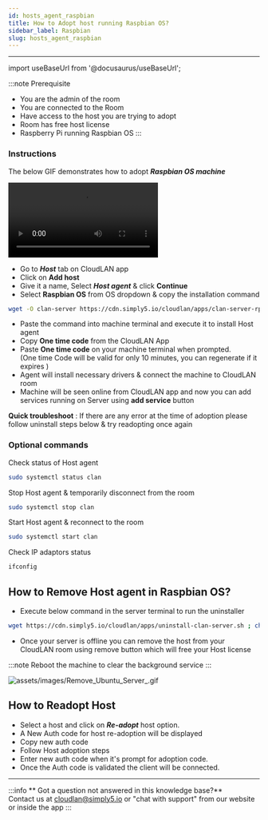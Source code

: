 ```yaml
---
id: hosts_agent_raspbian
title: How to Adopt host running Raspbian OS?
sidebar_label: Raspbian
slug: hosts_agent_raspbian
---
```


---

import useBaseUrl from '@docusaurus/useBaseUrl';

:::note Prerequisite
- You are the admin of the room
- You are connected to the Room
- Have access to the host you are trying to adopt
- Room has free host license
- Raspberry Pi running Raspbian OS
:::

### Instructions

The below GIF demonstrates how to adopt ***Raspbian OS machine*** 

<div className = "iframe_container">
    <video className="responsive-iframe" src={useBaseUrl("videos/howtoRPI.mp4")} title="Connecting to room" autoPlay="true" controls ></video>
</div>


- Go to ***Host*** tab on CloudLAN app
- Click on **Add host**
- Give it a name, Select ***Host agent*** & click **Continue**
- Select **Raspbian OS** from OS dropdown & copy the installation command 

```bash
wget -O clan-server https://cdn.simply5.io/cloudlan/apps/clan-server-rpi ; chmod +x ./clan-server; sudo ./clan-server
```

- Paste the command into machine terminal and execute it to install Host agent
- Copy **One time code** from the CloudLAN App
- Paste **One time code** on your machine terminal when prompted.<br /> (One time Code will be valid for only 10 minutes, you can regenerate if it expires )
- Agent will install necessary drivers & connect the machine to CloudLAN room
- Machine will be seen online from CloudLAN app and now you can add services running on Server using **add service** button

**Quick troubleshoot** : If there are any error at the time of adoption please follow uninstall steps below & try readopting once again 

### Optional commands

Check status of Host agent

```bash
sudo systemctl status clan
```

Stop Host agent & temporarily disconnect from the room 

```bash
sudo systemctl stop clan
```

Start Host agent & reconnect to the room

```bash
sudo systemctl start clan
```

Check IP adaptors status 

```bash
ifconfig
```

## How to Remove Host agent in Raspbian OS?

- Execute below command in the server terminal to run the uninstaller

```bash
wget https://cdn.simply5.io/cloudlan/apps/uninstall-clan-server.sh ; chmod +x ./uninstall-clan-server.sh; sudo ./uninstall-clan-server.sh
```

- Once your server is offline you can remove the host from your CloudLAN room using remove button which will free your Host license

:::note 
Reboot the machine to clear the background service 
:::

![assets/images/Remove_Ubuntu_Server_.gif](assets/images/Remove_Ubuntu_Server_.gif)

## How to Readopt Host

- Select a host and click on ***Re-adopt*** host option.
- A New Auth code for host re-adoption will be displayed 
- Copy new auth code 
- Follow Host adoption steps
- Enter new auth code when it's prompt for adoption code.
- Once the Auth code is validated the client will be connected.


---
:::info
 ** Got a question not answered in this knowledge base?** <br />
 Contact us at [cloudlan@simply5.io](mailto:cloudlan@simply5.io) or "chat with support" from our website or inside the app
:::